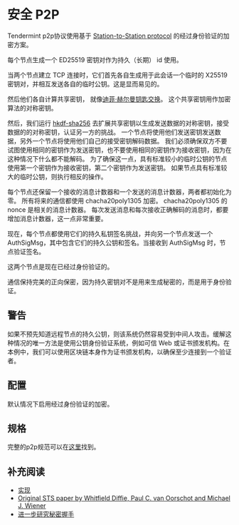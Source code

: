 # 安全 P2P

Tendermint p2p协议使用基于 [Station-to-Station protocol](https://en.wikipedia.org/wiki/Station-to-Station_protocol) 的经过身份验证的加密方案。

每个节点生成一个 ED25519 密钥对作为持久（长期） id 使用。

当两个节点建立 TCP 连接时，它们首先各自生成用于此会话一个临时的 X25519 密钥对，并相互发送各自的临时公钥。这是显而易见的。

然后他们各自计算共享密钥， 就像[迪菲·赫尔曼钥匙交换](https://en.wikipedia.org/wiki/Diffie%E2%80%93Hellman_key_exchange)。
这个共享密钥用作加密算法的对称密钥。

然后，我们运行 [hkdf-sha256](https://en.wikipedia.org/wiki/HKDF) 去扩展共享密钥以生成发送数据的对称密钥，接受数据的的对称密钥，认证另一方的挑战。
一个节点将使用他们发送密钥发送数据，另外一个节点将使用他们自己的接受密钥解码数据。
我们必须确保双方不要试图使用相同的密钥作为发送密钥，也不要使用相同的密钥作为接收密钥，因为在这种情况下什么都不能解码。
为了确保这一点，具有标准较小的临时公钥的节点使用第一个密钥作为接收密钥，第二个密钥作为发送密钥。
如果节点具有标准较大的临时公钥，则执行相反的操作。

每个节点还保留一个接收的消息计数器和一个发送的消息计数器，两者都初始化为零。
所有将来的通信都使用 chacha20poly1305 加密。
chacha20poly1305 的 nonce 是相关的消息计数器。
每次发送消息和每次接收正确解码的消息时，都要增加消息计数器，这一点非常重要。

现在，每个节点都使用它们的持久私钥签名挑战，并向另一个节点发送一个 AuthSigMsg，其中包含它们的持久公钥和签名。当接收到 AuthSigMsg 时，节点验证签名。

这两个节点是现在已经过身份验证的。

通信保持完美的正向保密，因为持久密钥对不是用来生成秘密的，而是用于身份验证。

## 警告

如果不预先知道远程节点的持久公钥，则该系统仍然容易受到中间人攻击。缓解这种情况的唯一方法是使用公钥身份验证系统，例如可信 Web 或证书颁发机构。在本例中，我们可以使用区块链本身作为证书颁发机构，以确保至少连接到一个验证者。

## 配置

默认情况下启用经过身份验证的加密。

## 规格

完整的p2p规范可以在[这里](https://github.com/tendermint/tendermint/tree/master/docs/spec/p2p)找到。

## 补充阅读

- [实现](https://github.com/tendermint/tendermint/blob/64bae01d007b5bee0d0827ab53259ffd5910b4e6/p2p/conn/secret_connection.go#L47)
- [Original STS paper by Whitfield Diffie, Paul C. van Oorschot and
  Michael J.
  Wiener](http://citeseerx.ist.psu.edu/viewdoc/download?doi=10.1.1.216.6107&rep=rep1&type=pdf)
- [进一步研究秘密握手](https://dominictarr.github.io/secret-handshake-paper/shs.pdf)
